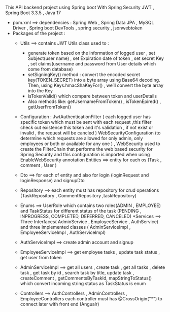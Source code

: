 This API backend project using Spring boot With Spring Security JWT , Spring Boot 3.3.5 , Java 17

- pom.xml ==> dependencies : Spring Web , Spring Data JPA , MySQL Driver , Spring boot DevTools , spring security , jsonwebtoken
- Packages of the project :
  * Utils ==> contains JWT Utils class used to :
     - generate token based on the information of logged user , set Subject(user name) , set Expiration date of token , set secret Key , set claims(username and password from User details which come from database)
     - setSigningKey() method : convert the encoded secret key(TOKEN_SECRET) into a byte array using Base64 decoding. Then, using Keys.hmacShaKeyFor() , we’ll convert the byte array into the Key
     - isTokenValid() which compare between token and userDetails
     - Also methods like: getUsernameFromToken() , isTokenEpired() , getUserFromToken()
  * Configuration :
      JwtAuthenticationFilter ( each logged user has specific token which must be sent with each request ,this filter check out existence this token and it's validation , if not exist or invalid , the request will be cancled )
      WebSecurityConfiguration (to determine which requests are allowed for only admin, only employees or both or available for any one ) , WebSecurity used to create the FilterChain that performs the web based security for Spring Security and this configuration is imported when using EnableWebSecurity annotation
      Entities ==> entity for each os (Task , comment , User )

  * Dto ==> for each of entity and also for login (loginRequest and loginResponse) and signupDto

  * Repository ==> each entity must has repository for crud operations (TaskRepository , CommentRepository ,taskRepository)

  * Enums ==> UserRole which contains two roles(ADMIN , EMPLOYEE) and TaskStatus for different status of the task (PENDING , INPROGRESS, COMPLETED, DEFERRED, CANCELED) *Services ==> Three Interfaces( AdminService , EmployeeService , AuthService) and three implemented classes ( AdminServiceImpl , EmployeeServiceImpl , AuthServiceImpl)

  * AuthServiceImpl ==> create admin account and signup
  * EmployeeServiceImpl ==> get employee tasks , update task status , get user from token
  * AdminServiceImpl ==> get all users , create task , get all tasks , delete task , get task by id , search task by title,
    update task , createComment , getCommentsByTaskId, mapStringToStatus() which convert incoming string status as TaskStatus is enum
  * Controllers ==> AuthControllers , AdminControllers , EmployeeControllers each controller must has @CrossOrigin("*") to connect later with front end (Angualr)
